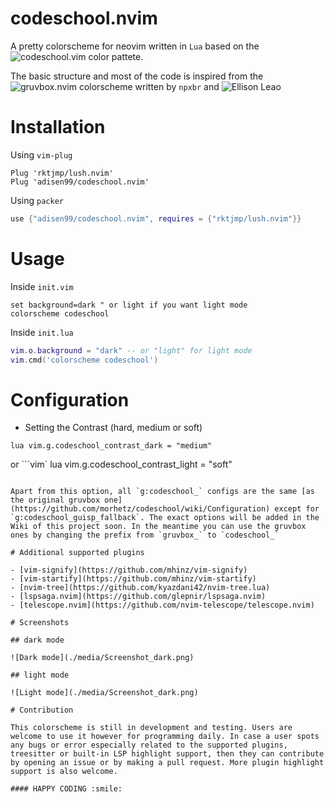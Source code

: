 # codeschool.nvim

A pretty colorscheme for neovim written in `Lua` based on the ![codeschool.vim](https://github.com/flazz/vim-colorschemes/blob/master/colors/codeschool.vim) color pattete.

The basic structure and most of the code is inspired from the ![gruvbox.nvim](https://github.com/npxbr/gruvbox.nvim) colorscheme written by `npxbr` and ![Ellison Leao](https://github.com/ellisonleao)

# Installation

Using `vim-plug`

```vim
Plug 'rktjmp/lush.nvim'
Plug 'adisen99/codeschool.nvim'
```

Using `packer`

```lua
use {"adisen99/codeschool.nvim", requires = {"rktjmp/lush.nvim"}}
```

# Usage

Inside `init.vim`

```vim
set background=dark " or light if you want light mode
colorscheme codeschool
```

Inside `init.lua`
```lua
vim.o.background = "dark" -- or "light" for light mode
vim.cmd('colorscheme codeschool')
```

# Configuration

- Setting the Contrast (hard, medium or soft)

```vim
lua vim.g.codeschool_contrast_dark = "medium"
````
or
```vim`
lua vim.g.codeschool_contrast_light = "soft"
````

Apart from this option, all `g:codeschool_` configs are the same [as the original gruvbox one](https://github.com/morhetz/codeschool/wiki/Configuration) except for `g:codeschool_guisp_fallback`. The exact options will be added in the Wiki of this project soon. In the meantime you can use the gruvbox ones by changing the prefix from `gruvbox_` to `codeschool_`

# Additional supported plugins

- [vim-signify](https://github.com/mhinz/vim-signify)
- [vim-startify](https://github.com/mhinz/vim-startify)
- [nvim-tree](https://github.com/kyazdani42/nvim-tree.lua)
- [lspsaga.nvim](https://github.com/glepnir/lspsaga.nvim)
- [telescope.nvim](https://github.com/nvim-telescope/telescope.nvim)

# Screenshots

## dark mode

![Dark mode](./media/Screenshot_dark.png)

## light mode

![Light mode](./media/Screenshot_dark.png)

# Contribution

This colorscheme is still in development and testing. Users are welcome to use it however for programming daily. In case a user spots any bugs or error especially related to the supported plugins, treesitter or built-in LSP highlight support, then they can contribute by opening an issue or by making a pull request. More plugin highlight support is also welcome.

#### HAPPY CODING :smile:
